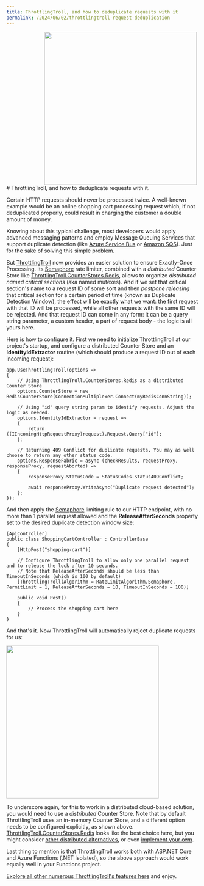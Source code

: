```yaml
---
title: ThrottlingTroll, and how to deduplicate requests with it
permalink: /2024/06/02/throttlingtroll-request-deduplication
---
```

<img src="{{ site.url }}/images/throttlingtroll/no-double-click.svg" width="400px" style="padding-left:100px">
# ThrottlingTroll, and how to deduplicate requests with it.

Certain HTTP requests should never be processed twice. A well-known example would be an online shopping cart processing request which, if not deduplicated properly, could result in charging the customer a double amount of money.

Knowing about this typical challenge, most developers would apply advanced messaging patterns and employ Message Queuing Services that support duplicate detection (like [Azure Service Bus](https://learn.microsoft.com/en-us/azure/service-bus-messaging/duplicate-detection) or [Amazon SQS](https://docs.aws.amazon.com/AWSSimpleQueueService/latest/SQSDeveloperGuide/using-messagededuplicationid-property.html)). Just for the sake of solving this simple problem.

But [ThrottlingTroll](https://github.com/ThrottlingTroll/ThrottlingTroll) now provides an easier solution to ensure Exactly-Once Processing. Its [Semaphore](https://github.com/ThrottlingTroll/ThrottlingTroll/wiki/410.-Rate-Limiting-Algorithms#-semaphore) rate limiter, combined with a *distributed* Counter Store like [ThrottlingTroll.CounterStores.Redis](https://github.com/ThrottlingTroll/ThrottlingTroll/tree/main/ThrottlingTroll.CounterStores.Redis#throttlingtrollcounterstoresredis), allows to organize *distributed named critical sections* (aka named mutexes). And if we set that critical section's name to a request ID of some sort and then *postpone releasing* that critical section for a certain period of time (known as Duplicate Detection Window), the effect will be exactly what we want: the first request with that ID will be processed, while all other requests with the same ID will be rejected. And that request ID can come in any form: it can be a query string parameter, a custom header, a part of request body - the logic is all yours here.

Here is how to configure it. First we need to initialize ThrottlingTroll at our project's startup, and configure a distributed Counter Store and an **IdentityIdExtractor** routine (which should produce a request ID out of each incoming request):

```
app.UseThrottlingTroll(options =>
{
    // Using ThrottlingTroll.CounterStores.Redis as a distributed Counter Store
    options.CounterStore = new RedisCounterStore(ConnectionMultiplexer.Connect(myRedisConnString));

    // Using "id" query string param to identify requests. Adjust the logic as needed.
    options.IdentityIdExtractor = request =>
    {
        return ((IIncomingHttpRequestProxy)request).Request.Query["id"];
    };

    // Returning 409 Conflict for duplicate requests. You may as well choose to return any other status code.
    options.ResponseFabric = async (checkResults, requestProxy, responseProxy, requestAborted) =>
    {
        responseProxy.StatusCode = StatusCodes.Status409Conflict;

        await responseProxy.WriteAsync("Duplicate request detected");
    };
});
```

And then apply the [Semaphore](https://github.com/ThrottlingTroll/ThrottlingTroll/wiki/410.-Rate-Limiting-Algorithms#-semaphore) limiting rule to our HTTP endpoint, with no more than 1 parallel request allowed and the **ReleaseAfterSeconds** property set to the desired duplicate detection window size:

```
[ApiController]
public class ShoppingCartController : ControllerBase
{
    [HttpPost("shopping-cart")]

    // Configure ThrottlingTroll to allow only one parallel request and to release the lock after 10 seconds.
    // Note that ReleaseAfterSeconds should be less than TimeoutInSeconds (which is 100 by default)
    [ThrottlingTroll(Algorithm = RateLimitAlgorithm.Semaphore, PermitLimit = 1, ReleaseAfterSeconds = 10, TimeoutInSeconds = 100)]

    public void Post()
    {
        // Process the shopping cart here
    }
}
```

And that's it. Now ThrottlingTroll will automatically reject duplicate requests for us:

<img src="https://scale-tone.github.io/images/throttlingtroll/shopping-cart-409.png" width="400px"/>


To underscore again, for this to work in a distributed cloud-based solution, you would need to use a *distributed* Counter Store. Note that by default ThrottlingTroll uses an in-memory Counter Store, and a different option needs to be configured explicitly, as shown above. [ThrottlingTroll.CounterStores.Redis](https://github.com/ThrottlingTroll/ThrottlingTroll/tree/main/ThrottlingTroll.CounterStores.Redis#throttlingtrollcounterstoresredis) looks like the best choice here, but you might consider [other distributed alternatives](https://github.com/ThrottlingTroll/ThrottlingTroll/wiki/510.-Counter-Stores), or even [implement your own](https://github.com/ThrottlingTroll/ThrottlingTroll/blob/main/ThrottlingTroll.Core/CounterStores/ICounterStore.cs).

Last thing to mention is that ThrottlingTroll works both with ASP.NET Core and Azure Functions (.NET Isolated), so the above approach would work equally well in your Functions project.

[Explore all other numerous ThrottlingTroll's features here](https://github.com/ThrottlingTroll/ThrottlingTroll/tree/main?tab=readme-ov-file#throttlingtroll) and enjoy.